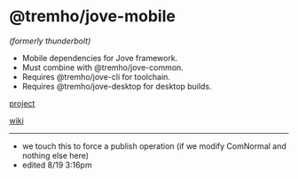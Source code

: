 # @tremho/jove-mobile
_(formerly thunderbolt)_

- Mobile dependencies for Jove framework. 
- Must combine with @tremho/jove-common. 
- Requires @tremho/jove-cli for toolchain. 
- Requires @tremho/jove-desktop for desktop builds. 

[project](https://github.com/tremho/thunderbolt-common/projects/1)

[wiki](https://github.com/tremho/thunderbolt-common/wiki)

---
- we touch this to force a publish operation (if we modify ComNormal and nothing else here)
- edited 8/19 3:16pm
